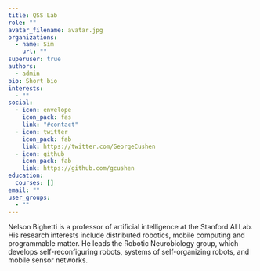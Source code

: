 ```yaml
---
title: QSS Lab
role: ""
avatar_filename: avatar.jpg
organizations:
  - name: Sim
    url: ""
superuser: true
authors:
  - admin
bio: Short bio
interests:
  - ""
social:
  - icon: envelope
    icon_pack: fas
    link: "#contact"
  - icon: twitter
    icon_pack: fab
    link: https://twitter.com/GeorgeCushen
  - icon: github
    icon_pack: fab
    link: https://github.com/gcushen
education:
  courses: []
email: ""
user_groups:
  - ""
---
```

Nelson Bighetti is a professor of artificial intelligence at the Stanford AI Lab. His research interests include distributed robotics, mobile computing and programmable matter. He leads the Robotic Neurobiology group, which develops self-reconfiguring robots, systems of self-organizing robots, and mobile sensor networks.